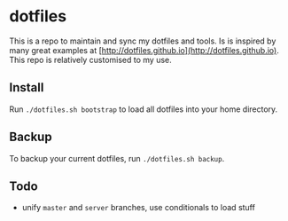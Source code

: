 # dotfiles

This is a repo to maintain and sync my dotfiles and tools. Is is inspired by many great examples at [http://dotfiles.github.io](http://dotfiles.github.io). This repo is relatively customised to my use.

## Install

Run `./dotfiles.sh bootstrap` to load all dotfiles into your home directory.

## Backup

To backup your current dotfiles, run `./dotfiles.sh backup`.

## Todo

- unify `master` and `server` branches, use conditionals to load stuff